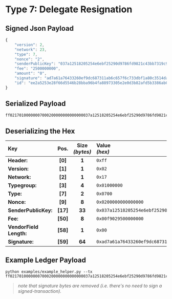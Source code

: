 
# Type 7: Delegate Resignation

## Signed Json Payload

```javascript
{
	"version": 2,
	"network": 23,
	"type": 7,
	"nonce": "2",
	"senderPublicKey": "037a12518205254e6ebf25290d9786fd9821c43bb7319c9fc2499c8d472809dfaf",
	"fee": "2500000000",
	"amount": "0",
	"signature": "ad7a61a76433260ef9dc687311ab6c657f6c733dbf1a80c3514da823d43226235a70a94fa1a0b8cb2f4b3d0be5011945bfbe8c8fc5b5ca0e07f6c2a37e3cf11b",
	"id": "ee2a5253e28f66d5546b28bba96b4fa88973305e2e0d3b82afd5b3386ab0b6d4"
}
```

## Serialized Payload

```shell
ff02170100000007000200000000000000037a12518205254e6ebf25290d9786fd9821c43bb7319c9fc2499c8d472809dfaf00f902950000000000ad7a61a76433260ef9dc687311ab6c657f6c733dbf1a80c3514da823d43226235a70a94fa1a0b8cb2f4b3d0be5011945bfbe8c8fc5b5ca0e07f6c2a37e3cf11b
```

## Deserializing the Hex

| Key                       | Pos.      | Size<br>_(bytes)_ | Value<br> _(hex)_     |
| :--                       | :--:      | :---------------: | :----------------     |
| **Header:**               | **[0]**   | **1**             | `0xff`                |
| **Version:**              | **[1]**   | **1**             | `0x02`                |
| **Network:**              | **[2]**   | **1**             | `0x17`                |
| **Typegroup:**            | **[3]**   | **4**             | `0x01000000`          |
| **Type:**                 | **[7]**   | **2**             | `0x0700`              |
| **Nonce:**                | **[9]**   | **8**             | `0x0200000000000000`  |
| **SenderPublicKey:**      | **[17]**  | **33**            | `0x037a12518205254e6ebf25290d9786fd9821c43bb7319c9fc2499c8d472809dfaf`    |
| **Fee:**                  | **[50]**  | **8**             | `0x00f9029500000000`  |
| **VendorField Length:**   | **[58]**  | **1**             | `0x00`                |
| **Signature:**            | **[59]**  | **64**            | `0xad7a61a76433260ef9dc687311ab6c657f6c733dbf1a80c3514da823d43226235a70a94fa1a0b8cb2f4b3d0be5011945bfbe8c8fc5b5ca0e07f6c2a37e3cf11b`  |

## Example Ledger Payload

```shell
python examples/example_helper.py --tx ff02170100000007000200000000000000037a12518205254e6ebf25290d9786fd9821c43bb7319c9fc2499c8d472809dfaf00f902950000000000
```
> _note that signature bytes are removed (i.e. there's no need to sign a signed-transaction)._

